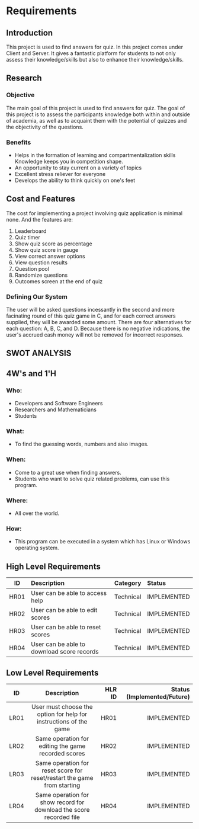 # Requirements
## Introduction
This project is used to find answers for quiz. In this project comes under Client and Server. It gives a fantastic platform for students to not only assess their knowledge/skills but also to enhance their knowledge/skills.
## Research
### Objective
The main goal of this project is used to find answers for quiz. The goal of this project is to assess the participants knowledge both within and outside of academia, as well as to acquaint them with the potential of quizzes and the objectivity of the questions.
### Benefits
* Helps in the formation of learning and compartmentalization skills Knowledge keeps you in competition shape.
* An opportunity to stay current on a variety of topics 
* Excellent stress reliever for everyone 
* Develops the ability to think quickly on one's feet
## Cost and Features
The cost for implementing a project involving quiz application is minimal none. And the features are:
1. Leaderboard
2. Quiz timer
3. Show quiz score as percentage
4. Show quiz score in gauge
5. View correct answer options
6. View question results
7. Question pool
8. Randomize questions
9. Outcomes screen at the end of quiz
### Defining Our System
The user will be asked questions incessantly in the second and more facinating round of this quiz game in C, and for each correct answers supplied, they will be awarded some amount. There are four alternatives for each question: A, B, C, and D. Because there is no negative indications, the user's accrued cash money will not be removed for incorrect responses.
## SWOT ANALYSIS
## 4W's and 1'H
### Who:
* Developers and Software Engineers
* Researchers and Mathematicians
* Students
### What:
* To find the guessing words, numbers and also images.
### When:
* Come to a great use when finding answers.
* Students who want to solve quiz related problems, can use this program.
### Where:
* All over the world.
### How:
* This program can be executed in a system which has Linux or Windows operating system.
## High Level Requirements
| ID | Description | Category | Status | 
| ---|:------------|:---------|:-------|
| HR01 | User can be able to access help            | Technical | IMPLEMENTED |
| HR02 | User can be able to edit scores            | Technical | IMPLEMENTED |
| HR03 | User can be able to reset scores           | Technical | IMPLEMENTED |
| HR04 | User can be able to download score records | Technical | IMPLEMENTED | 
## Low Level Requirements
| ID    | Description                                                             | HLR ID | Status (Implemented/Future) |
| ------|:-----------------------------------------------------------------------:| ------:|----------------------------:|
| LR01  | User must choose the option for help for instructions of the game       | HR01   | IMPLEMENTED |
| LR02  | Same operation for editing the game recorded scores                     | HR02   | IMPLEMENTED |
| LR03  | Same operation for reset score for reset/restart the game from starting | HR03   | IMPLEMENTED |
| LR04  | Same operation for show record for download the score recorded file     | HR04   | IMPLEMENTED |